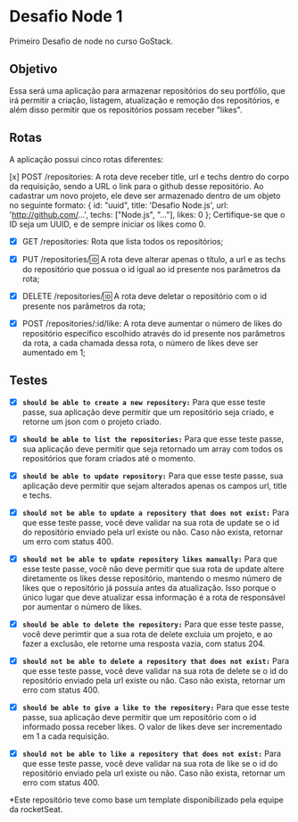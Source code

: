 # Desafio Node 1

Primeiro Desafio de node no curso GoStack.

## Objetivo

Essa será uma aplicação para armazenar repositórios do seu portfólio, que irá permitir a criação, listagem, atualização e remoção dos repositórios, e além disso permitir que os repositórios possam receber "likes".

## Rotas

  A aplicação possui cinco rotas diferentes:

[x] POST /repositories: A rota deve receber title, url e techs dentro do corpo da requisição, sendo a URL o link para o github desse repositório. Ao cadastrar um novo projeto, ele deve ser armazenado dentro de um objeto no seguinte formato: { id: "uuid", title: 'Desafio Node.js', url: 'http://github.com/...', techs: ["Node.js", "..."], likes: 0 }; Certifique-se que o ID seja um UUID, e de sempre iniciar os likes como 0.

-   [x] GET /repositories: Rota que lista todos os repositórios;

-   [x] PUT /repositories/:id: A rota deve alterar apenas o título, a url e as techs do repositório que possua o id igual ao id presente nos parâmetros da rota;

-   [x] DELETE /repositories/:id: A rota deve deletar o repositório com o id presente nos parâmetros da rota;

-   [x] POST /repositories/:id/like: A rota deve aumentar o número de likes do repositório específico escolhido através do id presente nos parâmetros da rota, a cada chamada dessa rota, o número de likes deve ser aumentado em 1;

## Testes

-   [x] **`should be able to create a new repository:`** Para que esse teste passe, sua aplicação deve permitir que um repositório seja criado, e retorne um json com o projeto criado.

-   [x] **`should be able to list the repositories:`** Para que esse teste passe, sua aplicação deve permitir que seja retornado um array com todos os repositórios que foram criados até o momento.

-   [x] **`should be able to update repository:`** Para que esse teste passe, sua aplicação deve permitir que sejam alterados apenas os campos url, title e techs.

-   [x] **`should not be able to update a repository that does not exist:`** Para que esse teste passe, você deve validar na sua rota de update se o id do repositório enviado pela url existe ou não. Caso não exista, retornar um erro com status 400.

-   [x] **`should not be able to update repository likes manually:`** Para que esse teste passe, você não deve permitir que sua rota de update altere diretamente os likes desse repositório, mantendo o mesmo número de likes que o repositório já possuia antes da atualização. Isso porque o único lugar que deve atualizar essa informação é a rota de responsável por aumentar o número de likes.

-   [x] **`should be able to delete the repository:`** Para que esse teste passe, você deve perimtir que a sua rota de delete excluia um projeto, e ao fazer a exclusão, ele retorne uma resposta vazia, com status 204.

-   [x] **`should not be able to delete a repository that does not exist:`** Para que esse teste passe, você deve validar na sua rota de delete se o id do repositório enviado pela url existe ou não. Caso não exista, retornar um erro com status 400.

-   [x] **`should be able to give a like to the repository:`** Para que esse teste passe, sua aplicação deve permitir que um repositório com o id informado possa receber likes. O valor de likes deve ser incrementado em 1 a cada requisição.

-   [x] **`should not be able to like a repository that does not exist:`** Para que esse teste passe, você deve validar na sua rota de like se o id do repositório enviado pela url existe ou não. Caso não exista, retornar um erro com status 400.



*Este repositório teve como base um template disponibilizado pela equipe da rocketSeat.
